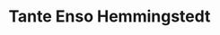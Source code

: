 ---
title: "Tante Enso Hemmingstedt"
url: /hemmingstedt/tante-enso-hemmingstedt/
shop: Supermarkt
---